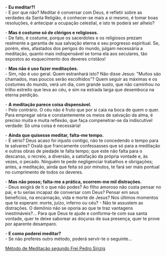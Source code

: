 \- **Eu meditar?!**  
\- E por que não? Meditar é conversar com Deus, é refletir sobre as verdades da Santa Religião, é conhecer-se mais a si mesmo, é tomar boas resoluções, é antecipar a ocupação celestial, e isto te poderá ser alheio?

\- **Mas é costume só de clérigos e religiosos.**  
\- De fato, é costume, porque os sacerdotes e os religiosos prezam realmente a garantia de sua salvação eterna e seu progresso espiritual. Se, porém, eles, afastados dos perigos do mundo, julgam necessária a meditação, quanto mais indispensável se torna ela aos seculares, tão expostos ao esquecimento dos deveres cristãos!

\- **Mas não é uso fazer meditações.**  
\- Sim, não é uso geral. Quem estranhará isto? Não disse Jesus: "Muitos são chamados, mas poucos serão escolhidos"? Quem seguir as máximas e os costumes do mundo, verá um dia, com grande susto, que não caminhou no trilho estreito que leva ao céu, e sim na estrada larga que desemboca na eterna perdição.

\- **A meditação parece coisa dispensável.**  
\- Pelo contrário. O céu não é fruto que por si caia na boca de quem o quer. Para empregar séria e constantemente os meios de salvação da alma, é preciso muita e muita reflexão, que faça compenetrar-se da indiscutível verdade: Só uma coisa é necessária!

\- **Ainda que quisesse meditar, falta-me tempo.**  
\- É sério? Deus acaso foi injusto contigo, não te concedendo o tempo para te salvares? Oxalá que francamente confessasses que só para a meditação e outras obras de piedade te falta tempo; que este não falta para o descanso, o recreio, a diversão, a satisfação da própria vontade e, às vezes, o pecado. Ninguém te pede negligenciar trabalhos e obrigações; antes, a meditação, ainda que feita só por minutos, te fará ser mais pontual no cumprimento de todos os deveres.

\- **Mas não posso; falta-me a prática, ocorrem-me mil distrações.**  
\- Deus exigirá de ti o que não podes? Ao filho amoroso não custa pensar no pai, e tu serias incapaz de conversar com Deus? Pensar em seus benefícios, na encarnação, vida e morte de Jesus? Nos últimos momentos que te esperam: morte, juízo, inferno ou céu? \- Não te assustem as distrações. O demônio não se oporia ao que te traz vantagens inestimáveis?... Para que Deus te ajude e conforma-te com sua santa vontade, quer te deixe saborear as doçuras de sua presença, quer te prove por aparente desamparo.

\- **E como poderei meditar?**  
\- Se não preferes outro método, poderá servir-te o seguinte... 

[Método de Meditação segundo Frei Pedro Sinzig](/resources/methods/frei-pedro-sinzig)


